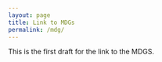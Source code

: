 ```yaml
---
layout: page
title: Link to MDGs
permalink: /mdg/
---
```


This is the first draft for the link to the MDGS.
